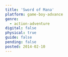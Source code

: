 ```yaml
---
title: 'Sword of Mana'
platform: game-boy-advance
genre:
  - action-adventure
digital: false
physical: true
guide: false
pending: false
posted: 2014-02-10
---
```

